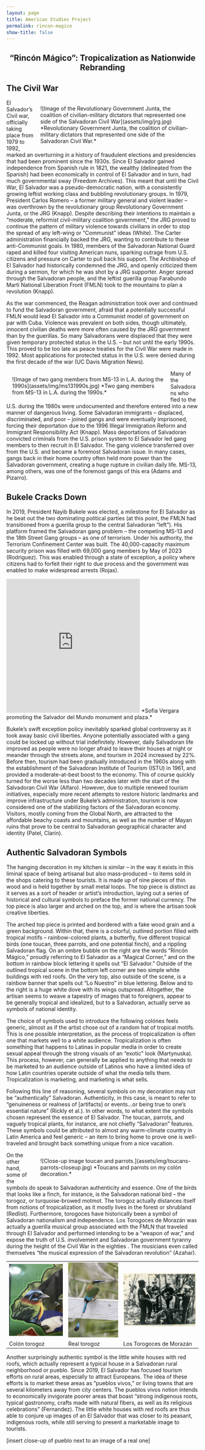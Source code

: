 ```yaml
---
layout: page
title: American Studies Project
permalink: rincon-magico
show-title: false
---
```

<h2 style="text-align:center;">“Rincón Mágico”: Tropicalization as Nationwide Rebranding</h2> 

The Civil War
--
<span style="float: right; width: 400px; margin: 15px;">
![Image of the Revolutionary Government Junta, the coalition of civilian-military dictators that represented one side of the Salvadoran Civil War](assets/img/jrg.jpg)
*Revolutionary Government Junta, the coalition of civilian-military dictators that represented one side of the Salvadoran Civil War.*
</span>
<p>	El Salvador’s Civil war, officially taking place from 1979 to 1992, marked an overturning in a history of fraudulent elections and presidencies that had been prominent since the 1930s. Since El Salvador gained independence from Spanish rule in 1821, the wealthy (delineated from the Spanish) had been economically in control of El Salvador and in turn, had much governmental sway (Freedom Archives). This meant that until the Civil War, El Salvador was a pseudo-democratic nation, with a consistently growing leftist working class and bubbling revolutionary groups. In 1979, President Carlos Romero – a former military general and violent leader – was overthrown by the revolutionary group Revolutionary Government Junta, or the JRG (Knapp). Despite describing their intentions to maintain a “moderate, reformist civil-military coalition government,” the JRG proved to continue the pattern of military violence towards civilians in order to stop the spread of any left-wing or “Communist” ideas (White). The Carter administration financially backed the JRG, wanting to contribute to these anti-Communist goals. In 1980, members of the Salvadoran National Guard raped and killed four visiting American nuns, sparking outrage from U.S. citizens and pressure on Carter to pull back his support. The Archbishop of El Salvador had historically condemned the JRG, and openly criticized them during a sermon, for which he was shot by a JRG supporter. Anger spread through the Salvadoran people, and the leftist guerilla group Farabundo Martí National Liberation Front (FMLN) took to the mountains to plan a revolution (Knapp).</p>
 
<p>	As the war commenced, the Reagan administration took over and continued to fund the Salvadoran government, afraid that a potentially successful FMLN would lead El Salvador into a Communist model of government on par with Cuba. Violence was prevalent on both sides, though ultimately, innocent civilian deaths were more often caused by the JRG government than by the guerillas. So many Salvadorans were displaced that they were given temporary protected status in the U.S. – but not until the early 1990s. This proved to be too late as peace treaties for the Civil War were made in 1992. Most applications for protected status in the U.S. were denied during the first decade of the war (UC Davis Migration News). </p>

 <span style="float: left; width: 400px; margin: 15px;">
![Image of two gang members from MS-13 in L.A. during the 1990s](assets/img/ms131990s.jpg)
*Two gang members from MS-13 in L.A. during the 1990s.*
</span>
<p>	Many of the Salvadorans who fled to the U.S. during the 1980s were undocumented and therefore entered into a new manner of dangerous living. Some Salvadoran immigrants – displaced, discriminated, and poor – joined gangs and were eventually imprisoned, forcing their deportation due to the 1996 Illegal Immigration Reform and Immigrant Responsibility Act (Knapp). Mass deportations of Salvadoran convicted criminals from the U.S. prison system to El Salvador led gang members to then recruit in El Salvador. The gang violence transferred over from the U.S. and became a foremost Salvadoran issue. In many cases, gangs back in their home country often held more power than the Salvadoran government, creating a huge rupture in civilian daily life. MS-13, among others, was one of the foremost gangs of this era (Adams and Pizarro).</p>
 
Bukele Cracks Down
--
<p> In 2019, President Nayib Bukele was elected, a milestone for El Salvador as he beat out the two dominating political parties (at this point, the FMLN had transitioned from a guerilla group to the central Salvadoran “left”). His platform framed the Salvadoran gang problem – the competing MS-13 and the 18th Street Gang groups – as one of terrorism. Under his authority, the Terrorism Confinement Center was built. The 40,000-capacity maximum security prison was filled with 69,000 gang members by May of 2023 (Rodriguez). This was enabled through a state of exception, a policy where citizens had to forfeit their right to due process and the government was enabled to make widespread arrests (Rojas).</p>

<iframe width="350" height="350" style="border:0;" scrolling="no" src="https://go.screenpal.com/player/cZl60cnnxYS?title=0&controls=1&share=1&download=1&embed=1&cl=1&width=1280&height=720&overlays=1&ff=1" allowfullscreen="true"></iframe>
*Sofia Vergara promoting the Salvador del Mundo monument and plaza.*
<p>Bukele’s swift exception policy inevitably sparked global controversy as it took away basic civil liberties. Anyone potentially associated with a gang could be locked up without trial indefinitely. However, daily Salvadoran life improved as people were no longer afraid to leave their houses at night or meander through the streets alone, and tourism in 2024 increased by 22%. Before then, tourism had been gradually introduced in the 1960s along with the establishment of the Salvadoran Institute of Tourism (ISTU) in 1961, and provided a moderate-at-best boost to the economy. This of course quickly turned for the worse less than two decades later with the start of the Salvadoran Civil War (Alfaro). However, due to multiple renewed tourism initiatives, especially more recent attempts to restore historic landmarks and improve infrastructure under Bukele’s administration, tourism is now considered one of the stabilizing factors of the Salvadoran economy. Visitors, mostly coming from the Global North, are attracted to the affordable beachy coasts and mountains, as well as the number of Mayan ruins that prove to be central to Salvadoran geographical character and identity (Patel, Clarín).</p>

Authentic Salvadoran Symbols 
--
<p>	The hanging decoration in my kitchen is similar – in the way it exists in this liminal space of being artisanal but also mass-produced – to items sold in the shops catering to these tourists. It is made up of nine pieces of thin wood and is held together by small metal loops. The top piece is distinct as it serves as a sort of header or artist’s introduction, laying out a series of historical and cultural symbols to preface the former national currency. The top piece is also larger and arched on the top, and is where the artisan took creative liberties.</p>
<p>	The arched top piece is printed and bordered with a fake wood grain and a green background. Within that, there is a colorful, outlined portion filled with tropical motifs – rainbow-colored plants, a butterfly, five different tropical birds (one toucan, three parrots, and one potential finch), and a rippling Salvadoran flag. On an ombre bubble on the right are the words “Rincón Mágico,” proudly referring to El Salvador as a “Magical Corner,” and on the bottom in rainbow block lettering it spells out “El Salvador.” Outside of the outlined tropical scene in the bottom left corner are two simple white buildings with red roofs. On the very top, also outside of the scene, is a rainbow banner that spells out “Lo Nuestro” in blue lettering. Below and to the right is a huge white dove with its wings outspread. Altogether, the artisan seems to weave a tapestry of images that to foreigners, appear to be generally tropical and idealized, but to a Salvadoran, actually serve as symbols of national identity.</p>
 
<p>	The choice of symbols used to introduce the following colónes feels generic, almost as if the artist chose out of a random hat of tropical motifs. This is one possible interpretation, as the process of tropicalization is often one that markets well to a white audience. Tropicalization is often something that happens to Latinas in popular media in order to create sexual appeal through the strong visuals of an “exotic” look (Martynuska). This process, however, can generally be applied to anything that needs to be marketed to an audience outside of Latinos who have a limited idea of how Latin countries operate outside of what the media tells them. Tropicalization is marketing, and marketing is what sells.</p>
 
<p>	Following this line of reasoning, several symbols on my decoration may not be “authentically” Salvadoran. Authenticity, in this case, is meant to refer to “genuineness or realness of [artifacts] or events…or being true to one’s essential nature” (Rickly et al.). In other words, to what extent the symbols chosen represent the essence of El Salvador. The toucan, parrots, and vaguely tropical plants, for instance, are not chiefly “Salvadoran” features. These symbols could be attributed to almost any warm-climate country in Latin America and feel generic – an item to bring home to prove one is well-traveled and brought back something unique from a nice vacation.</p>
<span style="float: right; width: 400px; margin: 15px;">
![Close-up image toucan and parrots.](assets/img/toucans-parrots-closeup.jpg)
*Toucans and parrots on my colón decoration.*
</span>

<p>	On the other hand, some of the symbols do speak to Salvadoran authenticity and essence. One of the birds that looks like a finch, for instance, is the Salvadoran national bird – the torogoz, or turquoise-browed motmot. The torogoz actually distances itself from notions of tropicalization, as it mostly lives in the forest or shrubland (Redlist). Furthermore, torogoces have historically been a symbol of Salvadoran nationalism and independence. Los Torogoces de Morazán was actually a guerilla musical group associated with the FMLN that traveled through El Salvador and performed intending to be a “weapon of war,” and expose the truth of U.S. involvement and Salvadoran government tyranny during the height of the Civil War in the eighties . The musicians even called themselves “the musical expression of the Salvadoran revolution” (Azahar).</p>	
<table>
    <tr>
        <td><img src="assets/img/torogoz-colon.jpg" 
            alt="Colón torogoz" title="Colón torogoz" /></td>
        <td><img src="assets/img/torogoz-real.jpg" alt="Real torogoz" 
            title="Real torogoz" /></td>
        <td><img src="assets/img/los-torogoces.jpg" 
            alt="Los Torogoces de Morazán" title="Los Torogoces de Morazán" /></td>
    </tr>
    <tr>
        <td>Colón torogoz</td>
        <td>Real torogoz</td>
        <td>Los Torogoces de Morazán</td>
    </tr>
</table>

<p>	Another surprisingly authentic symbol is the little white houses with red roofs, which actually represent a typical house in a Salvadoran rural neighborhood or pueblo. Since 2019, El Salvador has focused tourism efforts on rural areas, especially to attract Europeans. The idea of these efforts is to market these areas as “pueblos vivos,” or living towns that are several kilometers away from city centers. The pueblos vivos notion intends to economically invigorate poorer areas that boast “strong indigenous roots, typical gastronomy, crafts made with natural fibers, as well as its religious celebrations” (Fernandez). The little white houses with red roofs are thus able to conjure up images of an El Salvador that was closer to its peasant, indigenous roots, while still serving to present a marketable image to tourists.</p>
[insert close-up of pueblo next to an image of a real one]
